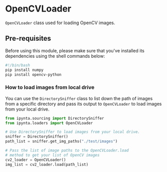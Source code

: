 # OpenCVLoader

`OpenCVLoader` class used for loading OpenCV images.

## Pre-requisites

Before using this module, please make sure that you've installed its dependencies using the shell commands below:

```sh
#!/bin/bash
pip install numpy
pip install opencv-python
```

### How to load images from local drive

You can use the `DirectorySniffer` class to list down the path of images from a specific directory and pass its output to `OpenCVLoader` to load images from your local drive.

```py
from ipynta.sourcing import DirectorySniffer
from ipynta.loaders import OpenCVLoader

# Use DirectorySniffer to load images from your local drive.
sniffer = DirectorySniffer()
path_list = sniffer.get_img_paths("./test/images")

# Pass the list of image paths to the OpenCVLoader.load
# method to get your list of OpenCV images
cv2_loader = OpenCVLoader()
img_list = cv2_loader.load(path_list)
```
